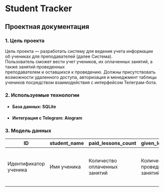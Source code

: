 # Student Tracker
## Проектная документация

### 1. Цель проекта  
  
Цель проекта — разработать систему для ведения учета информации об учениках для преподавателей (далее Система).  
Пользователь сможет вести учет учеников, их оплаченных занятий, а также занятий проведенных  
преподавателем и оставшихся к проведению. Должны присутствовать возможности удаленного доступа, авторизация и менеджмент
таблицы учеников посредством взаимодействия с интерфейсом Телеграм-бота.
  
### 2. Используемые технологии  
- ####  База данных: SQLite
- ####  Интеграция с Telegram: Aiogram  
  
### 3. Модель данных
| ID | student_name | paid_lessons_count | given_lesson_count | lesson_diff | is_active | created_at | updated_at |
|---|---|---|---|---|---|---|---|
| Идентификатор ученика | Имя ученика | Количество  оплаченных занятий | Количество  проведенных занятий | Разница между  количеством  проведенных занятий  и оплаченных | Флаг активности ученика | Время создания | Время последнего  обновления |